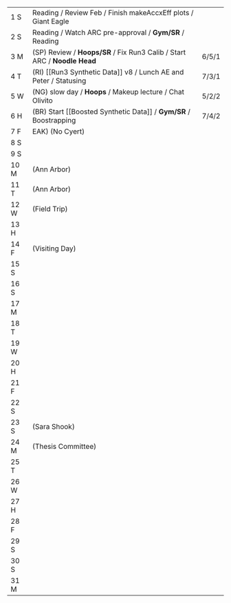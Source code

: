 |      |                                                                           |       |
| ---- | ------------------------------------------------------------------------- | ----- |
| 1  S | Reading / Review Feb / Finish makeAccxEff plots / Giant Eagle             |       |
| 2  S | Reading / Watch ARC pre-approval / **Gym/SR** / Reading                   |       |
| 3  M | (SP) Review / **Hoops/SR** / Fix Run3 Calib / Start ARC / **Noodle Head** | 6/5/1 |
| 4  T | (RI) [[Run3 Synthetic Data]] v8 / Lunch AE and Peter / Statusing          | 7/3/1 |
| 5  W | (NG) slow day / **Hoops** / Makeup lecture / Chat Olivito                 | 5/2/2 |
| 6  H | (BR) Start [[Boosted Synthetic Data]] / **Gym/SR** / Boostrapping         | 7/4/2 |
| 7  F | EAK) (No Cyert)                                                           |       |
| 8  S |                                                                           |       |
| 9  S |                                                                           |       |
| 10 M | (Ann Arbor)                                                               |       |
| 11 T | (Ann Arbor)                                                               |       |
| 12 W | (Field Trip)                                                              |       |
| 13 H |                                                                           |       |
| 14 F | (Visiting Day)                                                            |       |
| 15 S |                                                                           |       |
| 16 S |                                                                           |       |
| 17 M |                                                                           |       |
| 18 T |                                                                           |       |
| 19 W |                                                                           |       |
| 20 H |                                                                           |       |
| 21 F |                                                                           |       |
| 22 S |                                                                           |       |
| 23 S | (Sara Shook)                                                              |       |
| 24 M | (Thesis Committee)                                                        |       |
| 25 T |                                                                           |       |
| 26 W |                                                                           |       |
| 27 H |                                                                           |       |
| 28 F |                                                                           |       |
| 29 S |                                                                           |       |
| 30 S |                                                                           |       |
| 31 M |                                                                           |       |
